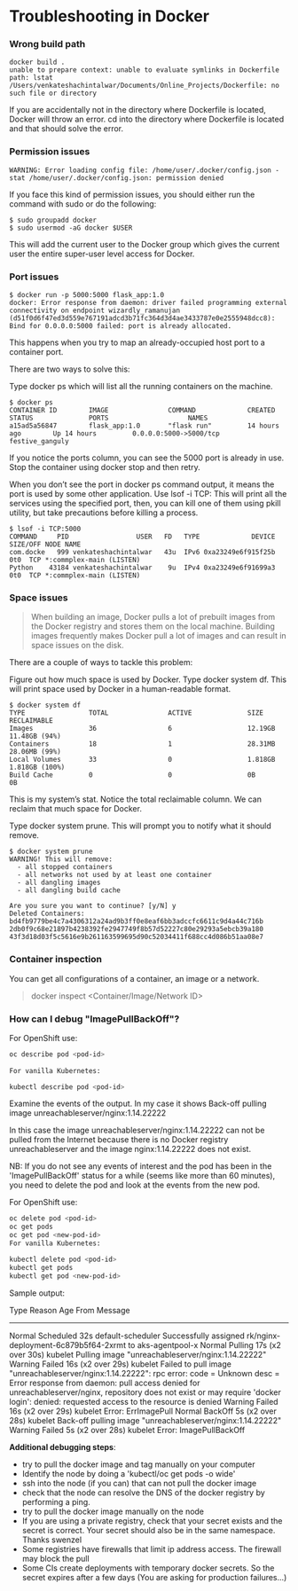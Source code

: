 # Troubleshooting in Docker

### Wrong build path

```
docker build .
unable to prepare context: unable to evaluate symlinks in Dockerfile path: lstat /Users/venkateshachintalwar/Documents/Online_Projects/Dockerfile: no
such file or directory
```
If you are accidentally not in the directory where Dockerfile is located, Docker will throw an error. cd into the directory where Dockerfile is located and that should solve the error.

### Permission issues
```
WARNING: Error loading config file: /home/user/.docker/config.json -
stat /home/user/.docker/config.json: permission denied
```
If you face this kind of permission issues, you should either run the command with sudo or do the following:
```
$ sudo groupadd docker
$ sudo usermod -aG docker $USER
```
This will add the current user to the Docker group which gives the current user the entire super-user level access for Docker.

### Port issues

```
$ docker run -p 5000:5000 flask_app:1.0
docker: Error response from daemon: driver failed programming external connectivity on endpoint wizardly_ramanujan (d51f0d6f47ed3d559e767191adcd3b71fc364d3d4ae3433787e0e2555948dcc8): Bind for 0.0.0.0:5000 failed: port is already allocated.
```

This happens when you try to map an already-occupied host port to a container port.

There are two ways to solve this:

Type docker ps which will list all the running containers on the machine.

```
$ docker ps
CONTAINER ID        IMAGE               COMMAND             CREATED             STATUS              PORTS                    NAMES
a15ad5a56847        flask_app:1.0       "flask run"         14 hours ago        Up 14 hours         0.0.0.0:5000->5000/tcp   festive_ganguly
```
If you notice the ports column, you can see the 5000 port is already in use. Stop the container using docker stop <CONTAINER ID> and then retry.

When you don’t see the port in docker ps command output, it means the port is used by some other application. Use lsof -i TCP:<PORT>
This will print all the services using the specified port, then, you can kill one of them using pkill utility, but take precautions before killing a process.

  ```
$ lsof -i TCP:5000
COMMAND     PID                 USER   FD   TYPE             DEVICE SIZE/OFF NODE NAME
com.docke   999 venkateshachintalwar   43u  IPv6 0xa23249e6f915f25b      0t0  TCP *:commplex-main (LISTEN)
Python    43184 venkateshachintalwar    9u  IPv4 0xa23249e6f91699a3      0t0  TCP *:commplex-main (LISTEN)
```
### Space issues
>When building an image, Docker pulls a lot of prebuilt images from the Docker registry and stores them on the local machine. Building images frequently makes Docker pull a lot of images and can result in space issues on the disk.

There are a couple of ways to tackle this problem:

Figure out how much space is used by Docker. Type docker system df. This will print space used by Docker in a human-readable format.
```
$ docker system df
TYPE                TOTAL               ACTIVE              SIZE                RECLAIMABLE
Images              36                  6                   12.19GB             11.48GB (94%)
Containers          18                  1                   28.31MB             28.06MB (99%)
Local Volumes       33                  0                   1.818GB             1.818GB (100%)
Build Cache         0                   0                   0B                  0B
```
This is my system’s stat. Notice the total reclaimable column. We can reclaim that much space for Docker.

Type docker system prune. This will prompt you to notify what it should remove.

```
$ docker system prune
WARNING! This will remove:
  - all stopped containers
  - all networks not used by at least one container
  - all dangling images
  - all dangling build cache

Are you sure you want to continue? [y/N] y
Deleted Containers:
bd4fb9779be4c7a4306312a24ad9b3ff0e8eaf6bb3adccfc6611c9d4a44c716b
2db0f9c68e21897b4238392fe2947749f8b57d52227c80e29293a5ebcb39a180
43f3d18d03f5c5616e9b261163599695d90c52034411f688cc4d086b51aa08e7
```
### Container inspection
You can get all configurations of a container, an image or a network. 
>docker inspect <Container/Image/Network ID>
  
### How can I debug "ImagePullBackOff"?
For OpenShift use:

```bash  
oc describe pod <pod-id>  
  
For vanilla Kubernetes:

kubectl describe pod <pod-id>  
```
Examine the events of the output. In my case it shows Back-off pulling image unreachableserver/nginx:1.14.22222

In this case the image unreachableserver/nginx:1.14.22222 can not be pulled from the Internet because there is no Docker registry unreachableserver and the image nginx:1.14.22222 does not exist.

NB: If you do not see any events of interest and the pod has been in the 'ImagePullBackOff' status for a while (seems like more than 60 minutes), you need to delete the pod and look at the events from the new pod.

For OpenShift use:

```bash
oc delete pod <pod-id>
oc get pods
oc get pod <new-pod-id>
For vanilla Kubernetes:

kubectl delete pod <pod-id>  
kubectl get pods
kubectl get pod <new-pod-id>
```
  
Sample output:

  Type     Reason     Age                From               Message
  ----     ------     ----               ----               -------
  Normal   Scheduled  32s                default-scheduler  Successfully assigned rk/nginx-deployment-6c879b5f64-2xrmt to aks-agentpool-x
  Normal   Pulling    17s (x2 over 30s)  kubelet            Pulling image "unreachableserver/nginx:1.14.22222"
  Warning  Failed     16s (x2 over 29s)  kubelet            Failed to pull image "unreachableserver/nginx:1.14.22222": rpc error: code = Unknown desc = Error response from daemon: pull access denied for unreachableserver/nginx, repository does not exist or may require 'docker login': denied: requested access to the resource is denied
  Warning  Failed     16s (x2 over 29s)  kubelet            Error: ErrImagePull
  Normal   BackOff    5s (x2 over 28s)   kubelet            Back-off pulling image "unreachableserver/nginx:1.14.22222"
  Warning  Failed     5s (x2 over 28s)   kubelet            Error: ImagePullBackOff


**Additional debugging steps**:

- try to pull the docker image and tag manually on your computer
- Identify the node by doing a 'kubectl/oc get pods -o wide'
- ssh into the node (if you can) that can not pull the docker image
- check that the node can resolve the DNS of the docker registry by performing a ping.
- try to pull the docker image manually on the node
- If you are using a private registry, check that your secret exists and the secret is correct. Your secret should also be in the same namespace. Thanks swenzel
- Some registries have firewalls that limit ip address access. The firewall may block the pull
- Some CIs create deployments with temporary docker secrets. So the secret expires after a few days (You are asking for production failures...)

  
  
